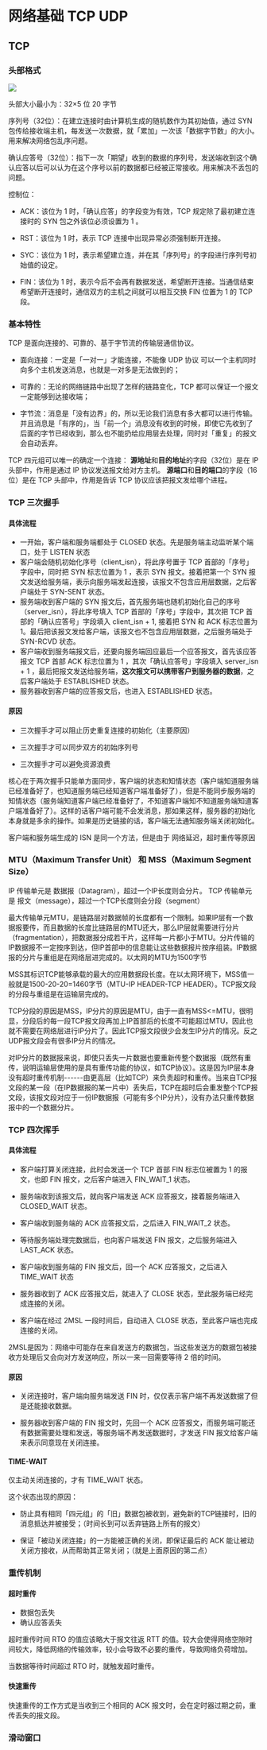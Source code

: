 # 网络基础 TCP UDP

## TCP
### 头部格式

![](https://mmbiz.qpic.cn/mmbiz_png/J0g14CUwaZeo9xBVAyPJ8iaWCC6sYS843ZPb6tFLvCVuXEn98khfs7y2KRvOV0ia5icVByzIK3aAKRURuVZKagsKw/640?wx_fmt=png&tp=webp)

头部大小最小为：32×5 位  20 字节

序列号（32位）：在建立连接时由计算机生成的随机数作为其初始值，通过 SYN 包传给接收端主机，每发送一次数据，就「累加」一次该「数据字节数」的大小。用来解决网络包乱序问题。

确认应答号（32位）：指下一次「期望」收到的数据的序列号，发送端收到这个确认应答以后可以认为在这个序号以前的数据都已经被正常接收。用来解决不丢包的问题。

控制位：

- ACK：该位为 1 时，「确认应答」的字段变为有效，TCP 规定除了最初建立连接时的 SYN 包之外该位必须设置为 1 。

- RST：该位为 1 时，表示 TCP 连接中出现异常必须强制断开连接。

- SYC：该位为 1 时，表示希望建立连，并在其「序列号」的字段进行序列号初始值的设定。

- FIN：该位为 1 时，表示今后不会再有数据发送，希望断开连接。当通信结束希望断开连接时，通信双方的主机之间就可以相互交换 FIN 位置为 1 的 TCP 段。


### 基本特性
TCP 是面向连接的、可靠的、基于字节流的传输层通信协议。

- 面向连接：一定是「一对一」才能连接，不能像 UDP 协议 可以一个主机同时向多个主机发送消息，也就是一对多是无法做到的；

- 可靠的：无论的网络链路中出现了怎样的链路变化，TCP 都可以保证一个报文一定能够到达接收端；

- 字节流：消息是「没有边界」的，所以无论我们消息有多大都可以进行传输。并且消息是「有序的」，当「前一个」消息没有收到的时候，即使它先收到了后面的字节已经收到，那么也不能扔给应用层去处理，同时对「重复」的报文会自动丢弃。

TCP 四元组可以唯一的确定一个连接：
**源地址**和**目的地址**的字段（32位）是在 IP 头部中，作用是通过 IP 协议发送报文给对方主机。
**源端口**和**目的端口**的字段（16位）是在 TCP 头部中，作用是告诉 TCP 协议应该把报文发给哪个进程。

### TCP 三次握手

#### 具体流程
- 一开始，客户端和服务端都处于 CLOSED 状态。先是服务端主动监听某个端口，处于 LISTEN 状态
- 客户端会随机初始化序号（client_isn），将此序号置于 TCP 首部的「序号」字段中，同时把 SYN 标志位置为 1 ，表示 SYN 报文。接着把第一个 SYN 报文发送给服务端，表示向服务端发起连接，该报文不包含应用层数据，之后客户端处于 SYN-SENT 状态。
- 服务端收到客户端的 SYN 报文后，首先服务端也随机初始化自己的序号（server_isn），将此序号填入 TCP 首部的「序号」字段中，其次把 TCP 首部的「确认应答号」字段填入 client_isn + 1, 接着把 SYN 和 ACK 标志位置为 1。最后把该报文发给客户端，该报文也不包含应用层数据，之后服务端处于 SYN-RCVD 状态。
- 客户端收到服务端报文后，还要向服务端回应最后一个应答报文，首先该应答报文 TCP 首部 ACK 标志位置为 1 ，其次「确认应答号」字段填入 server_isn + 1 ，最后把报文发送给服务端，**这次报文可以携带客户到服务器的数据**，之后客户端处于 ESTABLISHED 状态。
- 服务器收到客户端的应答报文后，也进入 ESTABLISHED 状态。

#### 原因
- 三次握手才可以阻止历史重复连接的初始化（主要原因）

- 三次握手才可以同步双方的初始序列号

- 三次握手才可以避免资源浪费

核心在于两次握手只能单方面同步，客户端的状态和知情状态（客户端知道服务端已经准备好了，也知道服务端已经知道客户端准备好了），但是不能同步服务端的知情状态（服务端知道客户端已经准备好了，不知道客户端知不知道服务端知道客户端准备好了）。这样的话客户端可能不会发消息，那如果这样，服务器的初始化本身就是多余的操作。如果是历史链接的话，客户端无法通知服务端关闭初始化。


客户端和服务端生成的 ISN 是同一个方法，但是由于 网络延迟，超时重传等原因

### MTU（Maximum Transfer Unit） 和 MSS（Maximum Segment Size）
IP 传输单元是 数据报（Datagram），超过一个IP长度则会分片。
TCP  传输单元是 报文（message），超过一个TCP长度则会分段（segment）

最大传输单元MTU，是链路层对数据帧的长度都有一个限制。如果IP层有一个数据报要传，而且数据的长度比链路层的MTU还大，那么IP层就需要进行分片（fragmentation），把数据报分成若干片，这样每一片都小于MTU。分片传输的IP数据报不一定按序到达，但IP首部中的信息能让这些数据报片按序组装。IP数据报的分片与重组是在网络层进完成的。以太网的MTU为1500字节

MSS其标识TCP能够承载的最大的应用数据段长度。在以太网环境下，MSS值一般就是1500-20-20=1460字节（MTU-IP HEADER-TCP HEADER）。TCP报文段的分段与重组是在运输层完成的。

TCP分段的原因是MSS，IP分片的原因是MTU，由于一直有MSS<=MTU，很明显，分段后的每一段TCP报文段再加上IP首部后的长度不可能超过MTU，因此也就不需要在网络层进行IP分片了。因此TCP报文段很少会发生IP分片的情况。反之UDP报文段会有很多IP分片的情况。

对IP分片的数据报来说，即使只丢失一片数据也要重新传整个数据报（既然有重传，说明运输层使用的是具有重传功能的协议，如TCP协议）。这是因为IP层本身没有超时重传机制------由更高层（比如TCP）来负责超时和重传。当来自TCP报文段的某一段（在IP数据报的某一片中）丢失后，TCP在超时后会重发整个TCP报文段，该报文段对应于一份IP数据报（可能有多个IP分片），没有办法只重传数据报中的一个数据分片。

### TCP 四次挥手

#### 具体流程
- 客户端打算关闭连接，此时会发送一个 TCP 首部 FIN 标志位被置为 1 的报文，也即 FIN 报文，之后客户端进入 FIN_WAIT_1 状态。

- 服务端收到该报文后，就向客户端发送 ACK 应答报文，接着服务端进入 CLOSED_WAIT 状态。

- 客户端收到服务端的 ACK 应答报文后，之后进入 FIN_WAIT_2 状态。

- 等待服务端处理完数据后，也向客户端发送 FIN 报文，之后服务端进入 LAST_ACK 状态。

- 客户端收到服务端的 FIN 报文后，回一个 ACK 应答报文，之后进入 TIME_WAIT 状态

- 服务器收到了 ACK 应答报文后，就进入了 CLOSE 状态，至此服务端已经完成连接的关闭。

- 客户端在经过 2MSL 一段时间后，自动进入 CLOSE 状态，至此客户端也完成连接的关闭。

2MSL是因为：网络中可能存在来自发送方的数据包，当这些发送方的数据包被接收方处理后又会向对方发送响应，所以一来一回需要等待 2 倍的时间。

#### 原因

- 关闭连接时，客户端向服务端发送 FIN 时，仅仅表示客户端不再发送数据了但是还能接收数据。

- 服务器收到客户端的 FIN 报文时，先回一个 ACK 应答报文，而服务端可能还有数据需要处理和发送，等服务端不再发送数据时，才发送 FIN 报文给客户端来表示同意现在关闭连接。


#### TIME-WAIT
仅主动关闭连接的，才有 TIME_WAIT 状态。

这个状态出现的原因：
- 防止具有相同「四元组」的「旧」数据包被收到，避免新的TCP链接时，旧的消息抵达并被接受；（时间长到可以丢弃链路上所有的报文）

- 保证「被动关闭连接」的一方能被正确的关闭，即保证最后的 ACK 能让被动关闭方接收，从而帮助其正常关闭；（就是上面原因的第二点）


### 重传机制

#### 超时重传

- 数据包丢失
- 确认应答丢失

超时重传时间 RTO 的值应该略大于报文往返  RTT 的值。较大会使得网络空隙时间较大，降低网络的传输效率，较小会导致不必要的重传，导致网络负荷增加。

当数据等待时间超过 RTO 时，就触发超时重传。

#### 快速重传

快速重传的工作方式是当收到三个相同的 ACK 报文时，会在定时器过期之前，重传丢失的报文段。


### 滑动窗口

